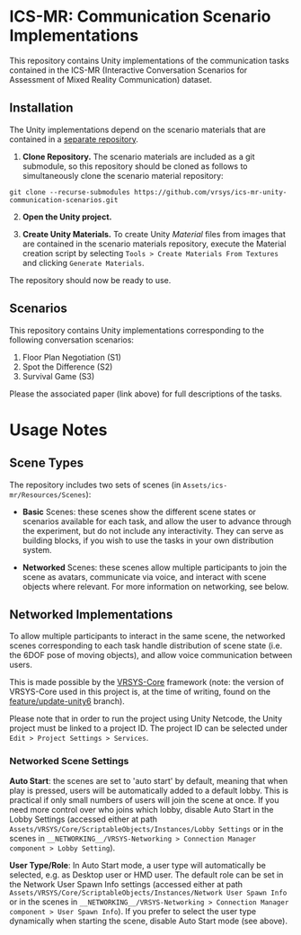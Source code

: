# ICS-MR: Communication Scenario Implementations

This repository contains Unity implementations of the communication tasks contained in the ICS-MR (Interactive Conversation Scenarios for Assessment of Mixed Reality Communication) dataset.    

## Installation

The Unity implementations depend on the scenario materials that are contained in a [separate repository](https://github.com/vrsys/ics-mr-communication-scenario-materials).

1. **Clone Repository.** The scenario materials are included as a git submodule, so this repository should be cloned as follows to simultaneously clone the scenario material repository:

```
git clone --recurse-submodules https://github.com/vrsys/ics-mr-unity-communication-scenarios.git
```

2. **Open the Unity project.** 

3. **Create Unity Materials.** To create Unity _Material_ files from images that are contained in the scenario materials repository, execute the Material creation script by selecting `Tools > Create Materials From Textures` and clicking `Generate Materials`.

The repository should now be ready to use.


## Scenarios

This repository contains Unity implementations corresponding to the following conversation scenarios:

1. Floor Plan Negotiation (S1)
2. Spot the Difference (S2)
3. Survival Game (S3)

Please the associated paper (link above) for full descriptions of the tasks.


# Usage Notes

## Scene Types

The repository includes two sets of scenes (in `Assets/ics-mr/Resources/Scenes`):

* **Basic** Scenes: these scenes show the different scene states or scenarios available for each task, and allow the user to advance through the experiment, but do not include any interactivity. They can serve as building blocks, if you wish to use the tasks in your own distribution system.

* **Networked** Scenes: these scenes allow multiple participants to join the scene as avatars, communicate via voice, and interact with scene objects where relevant. For more information on networking, see below.


## Networked Implementations

To allow multiple participants to interact in the same scene, the networked scenes corresponding to each task handle distribution of scene state (i.e. the 6DOF pose of moving objects), and allow voice communication between users.

This is made possible by the [VRSYS-Core](https://github.com/vrsys/vrsys-core/) framework (note: the version of VRSYS-Core used in this project is, at the time of writing, found on the [feature/update-unity6](https://github.com/vrsys/vrsys-core/tree/feature/update-unity6) branch). 

Please note that in order to run the project using Unity Netcode, the Unity project must be linked to a project ID. The project ID can be selected under `Edit > Project Settings > Services`.

### Networked Scene Settings

**Auto Start**: the scenes are set to 'auto start' by default, meaning that when play is pressed, users will be automatically added to a default lobby. This is practical if only small numbers of users will join the scene at once. If you need more control over who joins which lobby, disable Auto Start in the Lobby Settings (accessed either at path `Assets/VRSYS/Core/ScriptableObjects/Instances/Lobby Settings` or in the scenes in `__NETWORKING__/VRSYS-Networking > Connection Manager component > Lobby Setting`). 

**User Type/Role**: In Auto Start mode, a user type will automatically be selected, e.g. as Desktop user or HMD user. The default role can be set in the Network User Spawn Info settings (accessed either at path `Assets/VRSYS/Core/ScriptableObjects/Instances/Network User Spawn Info` or in the scenes in `__NETWORKING__/VRSYS-Networking > Connection Manager component > User Spawn Info`). If you prefer to select the user type dynamically when starting the scene, disable Auto Start mode (see above).

